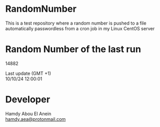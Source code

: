 # RandomNumber    
This is a test repository where a random number is pushed to a file automatically passwordless from a cron job in my Linux CentOS server    
# Random Number of the last run   
14882
      
Last update (GMT +1)    
10/10/24 12:00:01
# Developer    
Hamdy Abou El Anein   
hamdy.aea@protonmail.com
